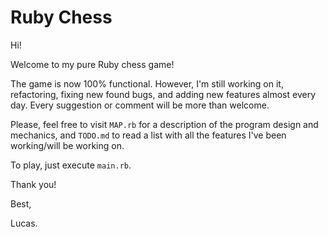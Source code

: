 # Ruby Chess

Hi!

Welcome to my pure Ruby chess game!

The game is now 100% functional. However, I'm still working on it, refactoring, fixing new found bugs, and adding new features almost every day. Every suggestion or comment will be more than welcome.

Please, feel free to visit `MAP.rb` for a description of the program design and mechanics, and `TODO.md` to read a list with all the features I've been working/will be working on.

To play, just execute `main.rb`.

Thank you!

Best, 

Lucas.
